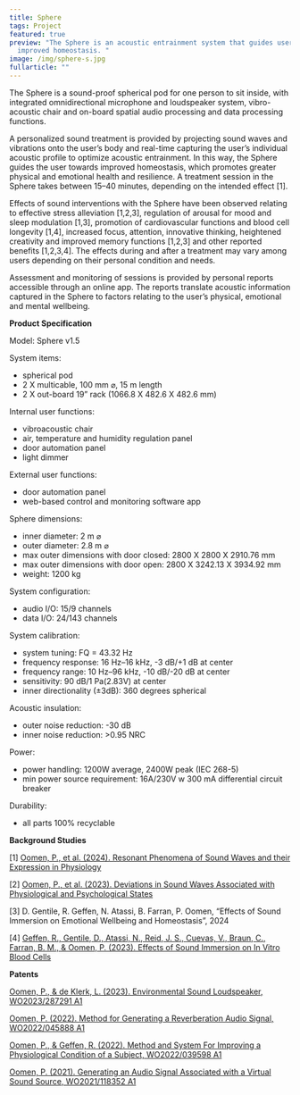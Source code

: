 ```yaml
---
title: Sphere
tags: Project
featured: true
preview: "The Sphere is an acoustic entrainment system that guides users to
  improved homeostasis. "
image: /img/sphere-s.jpg
fullarticle: ""
---
```

The Sphere is a sound-proof spherical pod for one person to sit inside, with integrated omnidirectional microphone and loudspeaker system, vibro-acoustic chair and on-board spatial audio processing and data processing functions. 

A personalized sound treatment is provided by projecting sound waves and vibrations onto the user’s body and real-time capturing the user’s individual acoustic profile to optimize acoustic entrainment. In this way, the Sphere guides the user towards improved homeostasis, which  promotes greater physical and emotional health and resilience. A treatment session in the Sphere takes between 15–40 minutes, depending on the intended effect \[1]. 

Effects of sound interventions with the Sphere have been observed relating to effective stress alleviation \[1,2,3], regulation of arousal for mood and sleep modulation \[1,3], promotion of cardiovascular functions and blood cell longevity \[1,4], increased focus, attention, innovative thinking, heightened creativity and improved memory functions \[1,2,3] and other reported benefits \[1,2,3,4]. The effects during and after a treatment may vary among users depending on their personal condition and needs.

Assessment and monitoring of sessions is provided by personal reports accessible through an online app. The reports translate acoustic information captured in the Sphere to factors relating to the user’s physical, emotional and mental wellbeing.

**Product Specification**

Model: Sphere v1.5

System items: 

* spherical pod
* 2 X multicable, 100 mm ⌀, 15 m length
* 2 X out-board 19” rack (1066.8 X 482.6 X 482.6 mm)

Internal user functions:

* vibroacoustic chair
* air, temperature and humidity regulation panel
* door automation panel
* light dimmer

External user functions:

* door automation panel
* web-based control and monitoring software app 

Sphere dimensions:

* inner diameter: 2 m ⌀
* outer diameter: 2.8 m ⌀
* max outer dimensions with door closed: 2800 X 2800 X 2910.76 mm
* max outer dimensions with door open: 2800 X 3242.13 X 3934.92 mm
* weight: 1200 kg

System configuration:

* audio I/O: 15/9 channels
* data I/O: 24/143 channels

System calibration:

* system tuning: FQ = 43.32 Hz
* frequency response: 16 Hz–16 kHz, -3 dB/+1 dB at center
* frequency range: 10 Hz–96 kHz, -10 dB/-20 dB at center
* sensitivity: 90 dB/1 Pa(2.83V) at center
* inner directionality (±3dB): 360 degrees spherical

Acoustic insulation:

* outer noise reduction: -30 dB 
* inner noise reduction: >0.95 NRC 

Power:

* power handling: 1200W average, 2400W peak (IEC 268-5)
* min power source requirement: 16A/230V w 300 mA differential circuit breaker 

Durability:

* all parts 100% recyclable

**Background Studies** 

\[1] [Oomen, P., et al. (2024). Resonant Phenomena of Sound Waves and their Expression in Physiology](https://doi.org/10.13140/RG.2.2.29100.88963) 

\[2] [Oomen, P., et al. (2023). Deviations in Sound Waves Associated with Physiological and Psychological States](https://doi.org/10.31219/osf.io/dt2wp)

\[3] D. Gentile, R. Geffen, N. Atassi, B. Farran, P. Oomen, “Effects of Sound Immersion on Emotional Wellbeing and Homeostasis”, 2024

\[4] [Geffen, R., Gentile, D., Atassi, N., Reid, J. S., Cuevas, V., Braun, C., Farran, B. M., & Oomen, P. (2023). Effects of Sound Immersion on In Vitro Blood Cells](https://doi.org/10.31219/osf.io/b4gs6)

**Patents** 

[Oomen, P., & de Klerk, L. (2023). Environmental Sound Loudspeaker, WO2023/287291 A1](https://osf.io/2ez8f) 

[Oomen, P. (2022). Method for Generating a Reverberation Audio Signal, WO2022/045888 A1](https://osf.io/dj7x9)

[Oomen, P., & Geffen, R. (2022). Method and System For Improving a Physiological Condition of a Subject, WO2022/039598 A1](https://osf.io/e7g8k)

[Oomen, P. (2021). Generating an Audio Signal Associated with a Virtual Sound Source, WO2021/118352 A1](https://osf.io/j8k2f)[](https://osf.io/hvcqx/download/)
